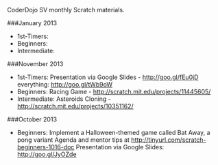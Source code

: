 CoderDojo SV monthly Scratch materials.


###January 2013
* 1st-Timers:
* Beginners:
* Intermediate: 

###November 2013
* 1st-Timers: Presentation via Google Slides - http://goo.gl/fEu0jD  everything: http://goo.gl/tWb9oW
* Beginners: Racing Game - http://scratch.mit.edu/projects/11445605/
* Intermediate: Asteroids Cloning - http://scratch.mit.edu/projects/10351162/

###October 2013
* Beginners: Implement a Halloween-themed game called Bat Away, a pong variant
Agenda and mentor tips at  http://tinyurl.com/scratch-beginners-1016-doc
Presentation via Google Slides: http://goo.gl/JyOZde
